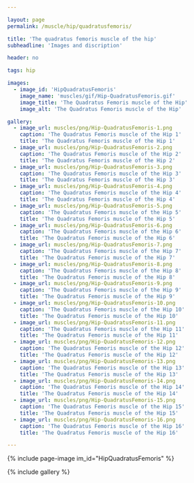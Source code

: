 ```yaml
---

layout: page
permalink: /muscle/hip/quadratusfemoris/

title: 'The quadratus femoris muscle of the hip'
subheadline: 'Images and discription'

header: no

tags: hip

images:
  - image_id: 'HipQuadratusFemoris'
    image_name: 'muscles/gif/Hip-QuadratusFemoris.gif'
    image_title: 'The Quadratus Femoris muscle of the Hip'
    image_alt: 'The Quadratus Femoris muscle of the Hip' 

gallery:
  - image_url: muscles/png/Hip-QuadratusFemoris-1.png
    caption: 'The Quadratus Femoris muscle of the Hip 1'
    title: 'The Quadratus Femoris muscle of the Hip 1'
  - image_url: muscles/png/Hip-QuadratusFemoris-2.png
    caption: 'The Quadratus Femoris muscle of the Hip 2'
    title: 'The Quadratus Femoris muscle of the Hip 2'
  - image_url: muscles/png/Hip-QuadratusFemoris-3.png
    caption: 'The Quadratus Femoris muscle of the Hip 3'
    title: 'The Quadratus Femoris muscle of the Hip 3'
  - image_url: muscles/png/Hip-QuadratusFemoris-4.png
    caption: 'The Quadratus Femoris muscle of the Hip 4'
    title: 'The Quadratus Femoris muscle of the Hip 4'
  - image_url: muscles/png/Hip-QuadratusFemoris-5.png
    caption: 'The Quadratus Femoris muscle of the Hip 5'
    title: 'The Quadratus Femoris muscle of the Hip 5'
  - image_url: muscles/png/Hip-QuadratusFemoris-6.png
    caption: 'The Quadratus Femoris muscle of the Hip 6'
    title: 'The Quadratus Femoris muscle of the Hip 6'
  - image_url: muscles/png/Hip-QuadratusFemoris-7.png
    caption: 'The Quadratus Femoris muscle of the Hip 7'
    title: 'The Quadratus Femoris muscle of the Hip 7'
  - image_url: muscles/png/Hip-QuadratusFemoris-8.png
    caption: 'The Quadratus Femoris muscle of the Hip 8'
    title: 'The Quadratus Femoris muscle of the Hip 8'
  - image_url: muscles/png/Hip-QuadratusFemoris-9.png
    caption: 'The Quadratus Femoris muscle of the Hip 9'
    title: 'The Quadratus Femoris muscle of the Hip 9'
  - image_url: muscles/png/Hip-QuadratusFemoris-10.png
    caption: 'The Quadratus Femoris muscle of the Hip 10'
    title: 'The Quadratus Femoris muscle of the Hip 10'
  - image_url: muscles/png/Hip-QuadratusFemoris-11.png
    caption: 'The Quadratus Femoris muscle of the Hip 11'
    title: 'The Quadratus Femoris muscle of the Hip 11'
  - image_url: muscles/png/Hip-QuadratusFemoris-12.png
    caption: 'The Quadratus Femoris muscle of the Hip 12'
    title: 'The Quadratus Femoris muscle of the Hip 12'
  - image_url: muscles/png/Hip-QuadratusFemoris-13.png
    caption: 'The Quadratus Femoris muscle of the Hip 13'
    title: 'The Quadratus Femoris muscle of the Hip 13'
  - image_url: muscles/png/Hip-QuadratusFemoris-14.png
    caption: 'The Quadratus Femoris muscle of the Hip 14'
    title: 'The Quadratus Femoris muscle of the Hip 14'
  - image_url: muscles/png/Hip-QuadratusFemoris-15.png
    caption: 'The Quadratus Femoris muscle of the Hip 15'
    title: 'The Quadratus Femoris muscle of the Hip 15'
  - image_url: muscles/png/Hip-QuadratusFemoris-16.png
    caption: 'The Quadratus Femoris muscle of the Hip 16'
    title: 'The Quadratus Femoris muscle of the Hip 16'

---
```


{% include page-image im_id="HipQuadratusFemoris" %}

{% include gallery %}
